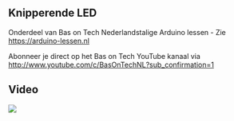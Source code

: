 ## Knipperende LED
Onderdeel van Bas on Tech Nederlandstalige Arduino lessen - Zie https://arduino-lessen.nl

Abonneer je direct op het Bas on Tech YouTube kanaal via http://www.youtube.com/c/BasOnTechNL?sub_confirmation=1

## Video
[![](http://img.youtube.com/vi/meo_OyqEbiM/0.jpg)](https://www.youtube.com/watch?v=meo_OyqEbiM "Knipperende LED")
